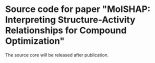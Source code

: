 # Source code for paper "MolSHAP: Interpreting Structure-Activity Relationships for Compound Optimization"

The source core will be released after publication.
